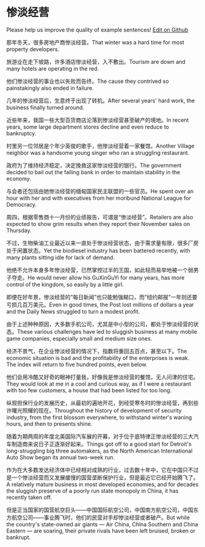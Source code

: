 # 惨淡经营

Please help us improve the quality of example sentences! [Edit on Github](https://github.com/jiyushe/jiyu-example-sentence-source/blob/main/chinese/candanjingying.md)

<p><span class="chinese">那年冬天，很多房地产商惨淡经营。</span><span class="english">That winter was a hard time for most property developers.</span></p>

<p><span class="chinese">旅游业在走下坡路，许多酒店惨淡经营，入不敷出。</span><span class="english">Tourism are down and many hotels are operating in the red.</span></p>

<p><span class="chinese">他们惨淡经营的事业也以失败而告终。</span><span class="english">The cause they contrived so painstakingly also ended in failure.</span></p>

<p><span class="chinese">几年的惨淡经营后，生意终于出现了转机。</span><span class="english">After several years' hard work, the business finally turned around.</span></p>

<p><span class="chinese">近些年来，我国一些大型百货商店沦落到惨淡经营甚至破产的境地。</span><span class="english">In recent years, some large department stores decline and even reduce to bankruptcy.</span></p>

<p><span class="chinese">村里另一位邻居是个年少英俊的歌手，他惨淡经营着一家餐馆。</span><span class="english">Another Village neighbor was a handsome young singer who ran a struggling restaurant.</span></p>

<p><span class="chinese">政府为了维持经济稳定，决定挽救这家惨淡经营的银行。</span><span class="english">The government decided to bail out the failing bank in order to maintain stability in the economy.</span></p>

<p><span class="chinese">与会者还包括由她惨淡经营的缅甸国家民主联盟的一些官员。</span><span class="english">He spent over an hour with her and with executives from her moribund National League for Democracy.</span></p>

<p><span class="chinese">周四，根据零售商十一月份的业绩报告，可谓是“惨淡经营”。</span><span class="english">Retailers are also expected to show grim results when they report their November sales on Thursday.</span></p>

<p><span class="chinese">不过，生物柴油工业最近以来一直处于惨淡经营状态，由于需求量有限，很多厂房处于闲置状态。</span><span class="english">Yet the biodiesel industry has been battered recently, with many plants sitting idle for lack of demand.</span></p>

<p><span class="chinese">他绝不允许本身多年惨淡经营，已然掌控过半的王国，如此轻而易举地被一个弱男子夺走。</span><span class="english">He would never allow his GuXinGuYi for many years, has more control of the kingdom, so easily by a little girl.</span></p>

<p><span class="chinese">即便在好年景，惨淡经营的”每日新闻”也只能勉强糊口，而”纽约邮报”一年则还要亏损几百万美元。</span><span class="english">Even in good times, the Post lost millions of dollars a year and the Daily News struggled to turn a modest profit.</span></p>

<p><span class="chinese">由于上述种种原因，大多数手机公司，尤其是中小型的公司，都处于惨淡经营的状态。</span><span class="english">These various challenges have led to sluggish business at many mobile game companies, especially small and medium size ones.</span></p>

<p><span class="chinese">经济不景气，在企业惨淡经营的情况下，指数将重回五百点，甚至以下。</span><span class="english">The economic situation is bad and the profitability of the enterprises is weak. The index will return to five hundred points, even below.</span></p>

<p><span class="chinese">他们会用冷酷又好奇的眼神打量我，好像我是惨淡经营的餐馆，无人问津的住宅。</span><span class="english">They would look at me in a cool and curious way, as if I were a restaurant with too few customers, a house that had been listed for too long.</span></p>

<p><span class="chinese">纵观担保行业的发展历史，从最初的遍地开花，到经受寒冬时的惨淡经营，再到些许曙光照耀的现在。</span><span class="english">Throughout the history of development of security industry, from the first blossom everywhere, to withstand winter's waning hours, and then to presents shine.</span></p>

<p><span class="chinese">随着为期两周的年度北美国际汽车展的开幕，对于位于底特律正惨淡经营的三大汽车制造商来说日子正逐渐好起来。</span><span class="english">Things got off to a good start for Detroit's long-struggling big three automakers, as the North American International Auto Show began its annual two-week run.</span></p>

<p><span class="chinese">作为在大多数发达经济体中已经相对成熟的行业，过去数十年中，它在中国只不过是一个惨淡经营而又发展缓慢的国营垄断保护行业，但是最近它已经开始腾飞了。</span><span class="english">A relatively mature business in most developed economies, and for decades the sluggish preserve of a poorly run state monopoly in China, it has recently taken off.</span></p>

<p><span class="chinese">但是正当国家的国营航空巨头——中国国际航空公司，中国南方航空公司，中国东方航空公司——事业腾飞时，他们的民营对手却惨淡经营或者破产。</span><span class="english">But while the country's state-owned air giants — Air China, China Southern and China Eastern — are soaring, their private rivals have been left bruised, broken or bankrupt.</span></p>

